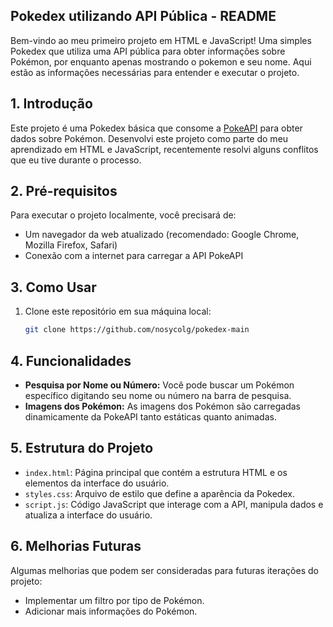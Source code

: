 ## Pokedex utilizando API Pública - README

Bem-vindo ao meu primeiro projeto em HTML e JavaScript! Uma simples Pokedex que utiliza uma API pública para obter informações sobre Pokémon, por enquanto apenas mostrando o pokemon e seu nome. Aqui estão as informações necessárias para entender e executar o projeto.

## 1. Introdução

Este projeto é uma Pokedex básica que consome a [PokeAPI](https://pokeapi.co/) para obter dados sobre Pokémon. Desenvolvi este projeto como parte do meu aprendizado em HTML e JavaScript, recentemente resolvi alguns conflitos que eu tive durante o processo.

## 2. Pré-requisitos

Para executar o projeto localmente, você precisará de:

- Um navegador da web atualizado (recomendado: Google Chrome, Mozilla Firefox, Safari)
- Conexão com a internet para carregar a API PokeAPI

## 3. Como Usar

1. Clone este repositório em sua máquina local:

   ```bash
   git clone https://github.com/nosycolg/pokedex-main

## 4. Funcionalidades

- **Pesquisa por Nome ou Número:** Você pode buscar um Pokémon específico digitando seu nome ou número na barra de pesquisa.
- **Imagens dos Pokémon:** As imagens dos Pokémon são carregadas dinamicamente da PokeAPI tanto estáticas quanto animadas.

## 5. Estrutura do Projeto

- `index.html`: Página principal que contém a estrutura HTML e os elementos da interface do usuário.
- `styles.css`: Arquivo de estilo que define a aparência da Pokedex.
- `script.js`: Código JavaScript que interage com a API, manipula dados e atualiza a interface do usuário.

## 6. Melhorias Futuras

Algumas melhorias que podem ser consideradas para futuras iterações do projeto:

- Implementar um filtro por tipo de Pokémon.
- Adicionar mais informações do Pokémon.
